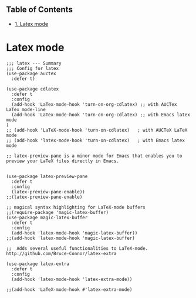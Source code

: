 <div id="table-of-contents">
<h2>Table of Contents</h2>
<div id="text-table-of-contents">
<ul>
<li><a href="#sec-1">1. Latex mode</a></li>
</ul>
</div>
</div>


# Latex mode<a id="sec-1" name="sec-1"></a>

    ;;; latex --- Summary
    ;;; Config for latex
    (use-package auctex
      :defer t)
    
    (use-package cdlatex
      :defer t
      :config
      (add-hook 'LaTex-mode-hook 'turn-on-org-cdlatex) ;; with AUCTex LaTex mode-line
      (add-hook 'LaTex-mode-hook 'turn-on-org-cdlatex) ;; with Emacs latex mode
    )
    ;; (add-hook 'LaTeX-mode-hook 'turn-on-cdlatex)   ; with AUCTeX LaTeX mode
    ;; (add-hook 'latex-mode-hook 'turn-on-cdlatex)   ; with Emacs latex mode
    
    ;; latex-preview-pane is a minor mode for Emacs that enables you to preview your LaTeX files directly in Emacs.
    
    
    (use-package latex-preview-pane
      :defer t
      :config
      (latex-preview-pane-enable))
    ;;(latex-preview-pane-enable)
    
    ;; magical syntax highlighting for LaTeX-mode buffers
    ;;(require-package 'magic-latex-buffer)
    (use-package magic-latex-buffer
      :defer t
      :config
      (add-hook 'latex-mode-hook 'magic-latex-buffer))
    ;;(add-hook 'latex-mode-hook 'magic-latex-buffer)
    
    ;;  Adds several useful functionalities to LaTeX-mode. http://github.com/Bruce-Connor/latex-extra
    
    (use-package latex-extra
      :defer t
      :config
      (add-hook 'latex-mode-hook 'latex-extra-mode))
    
    ;;(add-hook 'LaTeX-mode-hook #'latex-extra-mode)
